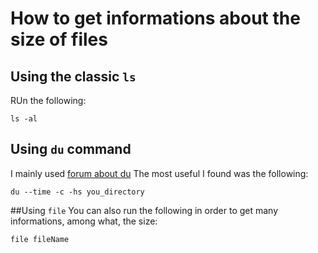 # How to get informations about the size of files
## Using the classic `ls`
RUn the following:
```
ls -al
```
## Using `du` command
I mainly used [forum about du](https://www.geeksforgeeks.org/du-command-linux-examples/)
The most useful I found was the following:
```
du --time -c -hs you_directory
```
##Using `file`
You can also run the following in order to get many informations, among what, the size:
```
file fileName
```
